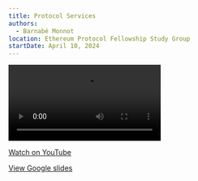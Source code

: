 ```yaml
---
title: Protocol Services
authors:
  - Barnabé Monnot
location: Ethereum Protocol Fellowship Study Group
startDate: April 10, 2024
---
```


<video src="https://www.youtube.com/watch?v=hhYTtQ-GU1s"></video>

[Watch on YouTube](https://www.youtube.com/watch?v=hhYTtQ-GU1s)

[View Google slides](https://docs.google.com/presentation/d/1TY5-7wTDer4vonYoEaej2aBMukAbXk8xQjYV7vW56RU/edit?usp=sharing)
